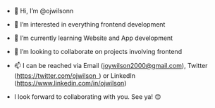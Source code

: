 - 👋 Hi, I’m @ojwilsonn
- 👀 I’m interested in everything frontend development
- 🌱 I’m currently learning Website and App development
- 💞️ I’m looking to collaborate on projects involving frontend 
- 📫 I can be reached via Email (joywilson2000@gmail.com), Twitter (https://twitter.com/ojwilson_) or LinkedIn (https://www.linkedin.com/in/ojwilson)

- I look forward to collaborating with you. See ya! 😊

<!---
Ohjay25/Ohjay25 is a ✨ special ✨ repository because its `README.md` (this file) appears on your GitHub profile.
You can click the Preview link to take a look at your changes.
--->
